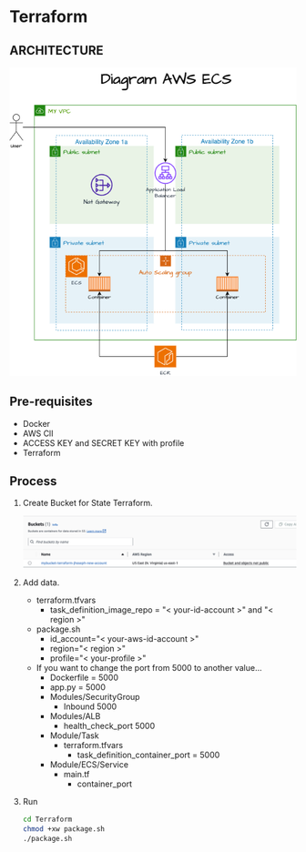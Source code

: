 # Terraform

## ARCHITECTURE

![image](./img/ECS-ALB-ASG.png)

## Pre-requisites

- Docker
- AWS ClI
- ACCESS KEY and SECRET KEY with profile
- Terraform

## Process

1. Create Bucket for State Terraform.

    ![image](./img/bucket.jpg)

2. Add data.
    - terraform.tfvars
        - task_definition_image_repo = "< your-id-account >" and "< region >"
    - package.sh
        - id_account="< your-aws-id-account >"
        - region="< region >"
        - profile="< your-profile >"
    - If you want to change the port from 5000 to another value...
        - Dockerfile = 5000
        - app.py = 5000
        - Modules/SecurityGroup
            - Inbound 5000
        - Modules/ALB
            - health_check_port 5000
        - Module/Task
            - terraform.tfvars
                - task_definition_container_port = 5000
        - Module/ECS/Service
            - main.tf
                - container_port

3. Run

    ```bash
    cd Terraform
    chmod +xw package.sh
    ./package.sh
    ```
